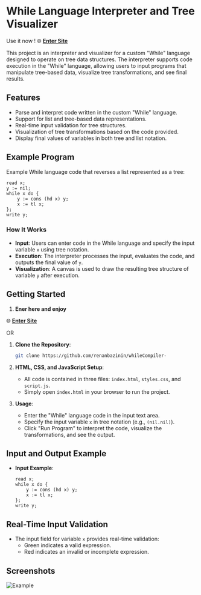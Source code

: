 # While Language Interpreter and Tree Visualizer

Use it now ! 
🌐 [**Enter Site**](https://renanbazinin.github.io/whileCompiler-/)  


This project is an interpreter and visualizer for a custom "While" language designed to operate on tree data structures. The interpreter supports code execution in the "While" language, allowing users to input programs that manipulate tree-based data, visualize tree transformations, and see final results.

## Features
- Parse and interpret code written in the custom "While" language.
- Support for list and tree-based data representations.
- Real-time input validation for tree structures.
- Visualization of tree transformations based on the code provided.
- Display final values of variables in both tree and list notation.

## Example Program
Example While language code that reverses a list represented as a tree:
```plaintext
read x;
y := nil;
while x do {
    y := cons (hd x) y;
    x := tl x;
};
write y;
```

### How It Works
- **Input**: Users can enter code in the While language and specify the input variable `x` using tree notation.
- **Execution**: The interpreter processes the input, evaluates the code, and outputs the final value of `y`.
- **Visualization**: A canvas is used to draw the resulting tree structure of variable `y` after execution.

## Getting Started
1. **Ener here and enjoy**

🌐 [**Enter Site**](https://renanbazinin.github.io/whileCompiler-/)  


OR

1. **Clone the Repository**:
   ```bash
   git clone https://github.com/renanbazinin/whileCompiler-
   ```

2. **HTML, CSS, and JavaScript Setup**:
   - All code is contained in three files: `index.html`, `styles.css`, and `script.js`.
   - Simply open `index.html` in your browser to run the project.

3. **Usage**:
   - Enter the "While" language code in the input text area.
   - Specify the input variable `x` in tree notation (e.g., `(nil.nil)`).
   - Click "Run Program" to interpret the code, visualize the transformations, and see the output.

## Input and Output Example
- **Input Example**:
  ```plaintext
  read x;
  while x do {
      y := cons (hd x) y;
      x := tl x;
  };
  write y;
  ```


## Real-Time Input Validation
- The input field for variable `x` provides real-time validation:
  - Green indicates a valid expression.
  - Red indicates an invalid or incomplete expression.

## Screenshots
![Example](https://i.imgur.com/fko1gp9.pngurl>)


